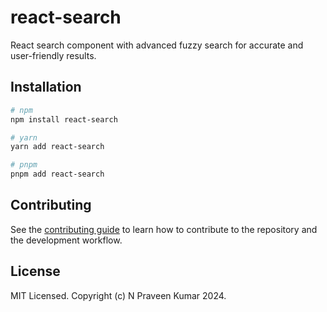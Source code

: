 # react-search

React search component with advanced fuzzy search for accurate and user-friendly results.

## Installation

```sh
# npm
npm install react-search

# yarn
yarn add react-search

# pnpm
pnpm add react-search
```

## Contributing

See the [contributing guide](CONTRIBUTING.md) to learn how to contribute to the repository and the development workflow.

## License

MIT Licensed. Copyright (c) N Praveen Kumar 2024.
